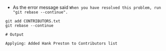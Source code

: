 
* As the error message said `When you have resolved this problem, run "git rebase --continue".`

```
git add CONTRIBUTORS.txt
git rebase --continue
```
```
# Output

Applying: Added Hank Preston to Contributors list
```

